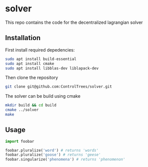 # solver
This repo contains the code for the decentralized lagrangian solver 

## Installation
First install required depedencies:
```bash
sudo apt install build-essential
sudo apt install cmake
sudo apt install libblas-dev liblapack-dev
```

Then clone the repository
```bash
git clone git@github.com:ControlTrees/solver.git
```

The solver can be build using cmake
```bash
mkdir build && cd build
cmake ../solver
make
```

## Usage

```python
import foobar

foobar.pluralize('word') # returns 'words'
foobar.pluralize('goose') # returns 'geese'
foobar.singularize('phenomena') # returns 'phenomenon'
```
